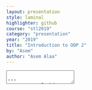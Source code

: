 ```yaml
---
layout: presentation
style: laminal
highlighter: github
course: "stl2019"
category: "presentation"
year: "2019"
title: "Introduction to OOP 2"
by: "Asem"
author: "Asem Alaa"
---
```


<textarea id="source">

---
## Output of this tutorial

1. Constructors
1. Default arguments
1. Const-correctness in OOP
1. Template classes and template functions
1. Access modifiers

---
## Constructors

```c++
struct Point
{
    double x;
    double y;
};
```

--
### Old ways to create `Point`

--

```c++
Point p1{ 1, 1}; // Uniform initialization (C++11)
```

--

```c++
Point p2 = {0 , 0}; // Initialization list
```

--

```c++
Point p3; // Random values for x and y members of p3
p3.x = 2.5;
p3.y = 3.5;
```

--
#### Limitations

--

* Not flexible, not clever.

---

#### Consider the following cases

--

```c++
// You need the two members initialized with `2`
// without explicitly repeating the value
Point p{2}; // Invalid.
```

--

```c++
// You need the members to automatically initialized
// with zeros when you declare `p` as following
Point p; // p.x and p.y have random values :(
```

---

#### Solution

--

##### Constructors

--

* Constructors are _special methods (members)_.
* have _special declaration syntax_:

--

1. They must have the **same name** of the `struct`/`class`.
--
1. They don't return and are exempted from using `void` as a return type.

---

### Declaration

```c++
struct Point
{
    double x;
    double y;
};
```

---

### Declaration (cont'd)

```c++
struct Point
{
    double x;
    double y;

    // Default constructor. Takes no argument.
    Point()
    {
    }

    // Constructor 2. Takes one argument.
    Point( double v )
    {
    }

    // Constructor 3. Takes two argument
    Point( double u, double v)
    {
    }
};
```

---

### Declaration (cont'd)

```c++
struct Point
{
    double x;
    double y;

    // Default constructor. Solves case 1
    Point()
    {
        x = 0;
        y = 0;
    }

    // Constructor 2. Solves case 2.
    Point( double v )
    {
        x = v;
        y = v;
    }

    // Constructor 3. Solved case 3.
    Point( double u, double v)
    {
        x = u;
        y = v;
    }
};
```

---

### Calling the constructor

--

#### Default constructor

```c++
Point p1; // Default constructor called. Now p1.x and p1.y equal zero.
```

--

#### Custom constructor 2 (one argument)

```c++
Point p2( 1.0 ); // Constructor 2 called. Now p2.x and p2.y equal 1.0.
```

--

#### Custom constructor 3 (two arguments)

```c++
Point p3( 0, 1 ); // Constructor 3 called. p3.x equals 0 and p3.y equals 1.
```

--

#### Other calling syntax

```c++
Point p4 = Point( 3.0 ); // Alternative way to call the constructor.
Point *p5 = new Point( 3 , 2 ); // Heap allocation.
```

---

## Default arguments

--

### Example

```c++
void printLL( const IntLL &l )
{
    auto *current = l.head;
    while( current != nullptr )
    {
        std::cout << current->data << "->";
        current = current->next;
    }
}
```

--

```c++
//prints
element1->element2->element3->....
```

---

## Default arguments (cont'd)

--

### Example (cont'd)

```c++
void printLL( const IntLL &l , const std::string &sep )
{
    auto *current = l.head;
    while( current != nullptr )
    {
        std::cout << current->data << sep;
        current = current->next;
    }
}
```

`sep` might be any `std::string` e.g: (`"->"`), (`"*"`), (`"-"`), (`" "`), (`":"`), (`""`).

---

#### Results

--
* .green[we added more control on the function]
--
* .red[more control sometimes complicates (bad usability)]

---

### Solution: default arguments

--
```c++
void printLL( const IntLL &l , const std::string &sep = "->" )
{
    auto *current = l.head;
    while( current != nullptr )
    {
        std::cout << current->data << sep;
        current = current->next;
    }
}
```

--

```c++
// assume primes is `IntLL` and contains 2, 3, 5, 7

printLL( primes , "->"); // prints: 2->3->5->7
printLL( primes ); // prints: 2->3->5->7
printLL( primes , " -> "); // prints: 2 -> 3 -> 5 -> 7
printLL( primes , ":"); // prints: 2:3:5:7
printLL( primes , "\n"); // prints: ???
```

---

### Constructor default arguments

Remember

--
* constructors special member methods.
--
* but they are methods.

--
```c++
struct Point
{
    Point( double u = 0, double v = 0)
    {
        x = u;
        y = v;
    }

    double x;
    double y;
};
```

--
1. provide no arguments:
--
  * `x` and `y` will be initialized with zeros.
--
1. provide a single argument:
--
  * `x` will be initialized with `u` and `y` with zero.
--
1. provide two arguments: 
--
  * both `x` and `y` get initialized with `u` and `v`.

---

## Const-correctness

### Example

Recall the following functions that works on the `IntegerLL` from *Week 5* notes:

```c++
int front( const IntegerLL &list )
{
    // Logic
}

int back( const IntegerLL &list )
{
    // Logic
}

bool isEmpty( const IntegerLL &list )
{
    // Logic
}

void printAll( const IntegerLL &list )
{
    // Logic
}
```

---

## Const-correctness (cont'd)

### Example (cont'd)

What if we them as methods?

---
```c++
struct IntegerLL
{
    int front()
    {
        // Logic
    }

    int back()
    {
        // Logic
    }

    bool isEmpty()
    {
        // Logic
    }

    void printAll()
    {
        // Logic
    }

    // default constructor.
    IntegerLL()
    {
        front = nullptr;
    }

    IntegerNode *front;
};
```

---
* **But how to guarantee constness?!** 
* Or how to make sure that these methods are not going to miss up with our linked list?

---

## Const-correctness (cont'd)

### Example (cont'd)

--
#### Solution

--
Very simple, just add `const` after the function declaration line!

---
```c++
struct IntegerLL
{
    int front() const
    {
        // Logic
    }

    int back() const
    {
        // Logic
    }

    bool isEmpty() const
    {
        // Logic
    }

    void printAll() const
    {
        // Logic
    }

    // default constructor.
    IntegerLL()
    {
        front = nullptr;
    }

    IntegerNode *front;
};
```

---

## Introduction to Templates

--

### Problem

--

* We extremely violated the **DRY** principle in the last assignment
* You were asked to provide a linked list implementation of the following types:

1. `char`.
2. `std::string`.
3. `Patient` (defined in `custom_types.hpp`)
4. `Point` (defined in `custom_types.hpp`).
5. `double`.
6. `int`.

---
So what we did is:

* implementing linked list for `char`.
--
* Copy the implementation 5 times and replace each `char` with the new type!

--

#### Results

1. Hard to fix bugs.
1. Lengthy code!
1. Redundant (+80% redundancy).

---

## Introduction to Templates

--

### Solution: template classes

--

* Single implementation for all types.

---

Consider what we did in `CharsLL`:

```c++
struct CharNode
{
    char data;
    CharNode *next;

    // default constructor.
    Node()
    {
        next = nullptr;
    }

    // when user provides a value for data member, or both.
    Node( char value, Node *nextPtr = nullptr )
    {
        next = nextPtr;
        data = value;
    }
};

struct CharsLL
{
    // The compiler will generate a default constructor that initialize head.
    CharNode *head = nullptr;
};
```

---

Consider what we did in `CharsLL`:


```c++
void insertFront( CharsLL &list , char data )
{
// Logic
}

void insertBack( CharsLL &list, char data )
{
// Logic
}

void removeFront( CharsLL &list )
{
// Logic
}

void removeBack( CharsLL &list )
{
// Logic
}
```

--
* And the their counterparts in other types: `int`, `std::string`,... etc.

---
#### Question

--
* How to kill the redundancy?

--
#### Idea

* let `T` represents the type of interest.
* So `T` can be `char`, `int`, `std::string` and so on.

---

## Introduction to Templates

### Solution: template classes

#### First step: templetize the `struct`

---

##### Before

```c++
struct CharNode
{
    char data;
    CharNode *next;

    // default constructor.
    Node()
    {
        next = nullptr;
    }

    // when user provides a value for data member, or both.
    Node( char value, Node *nextPtr = nullptr )
    {
        next = nextPtr;
        data = value;
    }
};

struct CharsLL
{
    // The compiler will generate a default constructor that initialize head.
    CharNode *head = nullptr;
};
```

---

##### Now

```c++
struct Node
{
    T data;
    Node *next;

        // default constructor.
    Node()
    {
        next = nullptr;
    }

    // when user provides a value for data member, or both.
    Node( T value, Node *nextPtr = nullptr )
    {
        next = nextPtr;
        data = value;
    }
};

struct LL
{
    Node< T > *head = nullptr;
};
```

--
* .red[But the compiler doesn't know what `T` is].
--
* **How to declare a template type T**.

---

##### Now

We will just add (`template < typename T >`)

```c++
template< typename T> // HERE
struct Node
{
    Node() // default constructor.
    {
        next = nullptr;
    }

    Node( T value, Node *nextPtr = nullptr )
    {
        next = nextPtr;
        data = value;
    }

    T data;
    Node *next;
};

template< typename T> // HERE
struct LL
{
    Node< T > *head = nullptr;
};
```

---

## Introduction to Templates

### Solution: template classes

--
* `Node` and `LL` are template types (not complete types).
--
* To get them complete:
--
  * `Node<char>`, `Node<int>`, `Node<std::string>`.
  * `LL<char>`, `LL<int>`, `LL<std::string>`.

---

## Introduction to Templates

### Solution: template classes

---
So our functions that work on linked list of characters should now be:

```c++
void insertFront( LL<char> &list , char data )
{

}

void insertBack( LL<char> &list, char data )
{

}

void removeFront( LL<char> &list )
{

}

void removeBack( LL<char> &list )
{

}
```

--
* We now .green[killed the redundancy of the `struct`]
--
* .red[but functions still redundant for other types]: `LL<std::string>`, `LL<Patient>`, `LL<Point>`, `LL<double>`, `LL<int>`.
--
* Fortunately, we can also templetize the functions!

---

## Introduction to Templates

### Solution: template classes

#### Second step: templetize the functions

--
templetize the functions: let `T` be type of interest.

--
```c++
void insertFront( LL< T > &list , T data )
{

}

void insertBack( LL< T > &list, T data )
{

}

void removeFront( LL< T > &list )
{

}

void removeBack( LL< T > &list )
{

}
```

---

* Again! the compiler doesn't know what `T` is!
--
* Compiler already know that `LL` is a template `struct`,
--
* But what particular `T` to use.
--
* We either:
--
  1. .red[Redundant solution]: call it as `LL< char >`, `LL<std::string>`, ...etc.
--
  1. .red[DRY solution]: declare that `T` is template type, i.e functions are now type agnostic.

---

## Introduction to Templates

### Solution: template classes

#### Second step: templetize the functions


```c++
template< typename T>
void insertFront( LL< T > &list , T data )
{

}

template< typename T>
void insertBack( LL< T > &list, T data )
{

}

template< typename T>
void removeFront( LL< T > &list )
{

}

template< typename T>
void removeBack( LL< T > &list )
{

}
```

---

#### Final template solution


```c++
template< typename T>
struct Node
{
    Node() // default constructor.
    { /* Logic */ }

    Node( T value, Node *nextPtr = nullptr )
    { /* Logic */ }

    T data;
    Node *next;
};

template< typename T>
struct LL
{
    Node< T > *head = nullptr;
};

template< typename T>
void insertFront( LL< T > &list , T data )
{ /* Logic */ }

template< typename T>
void insertBack( LL< T > &list, T data )
{ /* Logic */ }
...
```

---

## Introduction to Templates

### Solution: template classes

#### Client part (add to your glossary)

```c++
LL<int> lli;
insertFront( lli, 2 );

LL<char> llc;
insertFront( llc, 'A');
```

---

#### Client part (add to your glossary)

If you don't like using much `<>` in the main function, you can use aliases instead.

--
```c++
#include "member1.hpp"

// perfect DRY solution!
using CharsLL = LL< char >; // Done 16% of the assignment
using IntegersLL = LL< int >; // Done 32% of the assignment
using StringsLL = LL<std::string>; // Done 50% of the assignment
using PatientsLL = LL<Patient>; // Done 66% of the assignment
using PointsLL = LL<Point>; // Done 83% of the assignment
using DoublesLL = LL<double>; // Done 100% of the assignment

int main()
{
    IntegersLL lli;
    insertFront( lli, 2 );

    CharsLL llc;
    insertFront( llc, 'A');
}
```

---

#### Template + OOP

Instead of:

--
```c++
template< typename T>
struct Node
{
    Node() // default constructor.
    { /* Logic */ }

    Node( T value, Node *nextPtr = nullptr )
    { /* Logic */ }

    T data;
    Node *next;
};

template< typename T>
struct LL
{
    Node< T > *head = nullptr;
};

template< typename T>
void insertFront( LL< T > &list , T data )
{ /* Logic */ }

template< typename T>
void insertBack( LL< T > &list, T data )
{ /* Logic */ }
...
```

---
#### Template + OOP

Now (realize the .green[benign side-effect]):

--
```c++
template< typename T>
struct Node
{
    Node() // default constructor.
    { /* Logic */ }

    Node( T value, Node *nextPtr = nullptr )
    { /* Logic */ }

    T data;
    Node *next;
};

template< typename T>
struct LL
{
    Node< T > *head = nullptr;

    void insertFront( T data )
    { /* Logic */ }

    void insertBack( T data )
    { /* Logic */}
    // No need to declare T as template parameter for each method.
};
```

---

#### Template + OOP: Client part

--
```c++
#include "member1.hpp"

// perfect DRY solution!
using CharsLL = LL< char >; // Done 16% of the assignment
using IntegersLL = LL< int >; // Done 32% of the assignment
using StringsLL = LL<std::string>; // Done 50% of the assignment
using PatientsLL = LL<Patient>; // Done 66% of the assignment
using PointsLL = LL<Point>; // Done 83% of the assignment
using DoublesLL = LL<double>; // Done 100% of the assignment

int main()
{
    IntegersLL lli;
    lli.insertFront( 2 );

    CharsLL llc;
    llc.insertFront('A');
}
```

---
## Access modifiers

### The problem

--
* .red[We are not yet completely safe with **const-correctness**.]
--
* Imagine the following **client code**:

--
```c++
#include "member1.hpp"

// perfect DRY solution!
using CharsLL = LL< char >; // Done 16% of the assignment
using IntegersLL = LL< int >; // Done 32% of the assignment

int main()
{
    IntegersLL lli;
    lli.insertFront( 2 );
    lli.head = nullptr; // Ruined the linked list.

    CharsLL llc;
    llc.insertFront('A');
    llc.head = 20; // Much worse!
}
```

--
* How to protect sensitive members like `head`?

---
## Access modifiers

--
### Solution

--
We need to use at least two access modifiers to avoid such problem:

--
1. `public`: to make the members accessible outside.
--
1. `private`: to make the members only accessible by **internal members**.

---

```c++
template< typename T>
struct LL
{
    // Public or private?
    Node< T > *head = nullptr;

    // Public or private?
    void insertFront( T data )
    { /* Logic */ }

    // Public or private?
    void insertBack( T data )
    { /* Logic */}
    // No need to declare T as template parameter for each method.
};
```

---

```c++
template< typename T>
struct LL
{
private:
    Node< T > *head = nullptr;

public:
    void insertFront( T data )
    { /* Logic */ }


    void insertBack( T data )
    { /* Logic */}
    // No need to declare T as template parameter for each method.
};
```

---
#### Now we are safe!

--
```c++
#include "member1.hpp"

// perfect DRY solution!
using CharsLL = LL< char >; // Done 16% of the assignment
using IntegersLL = LL< int >; // Done 32% of the assignment

int main()
{
    IntegersLL lli;
    lli.insertFront( 2 );
    lli.head = nullptr; // Compiler error!

    CharsLL llc;
    llc.insertFront('A');
    llc.head = 20; // Compiler error!
}
```

---
### `struct` vs `class`

--
```c++
template< typename T>
class LL
{
private:
    Node< T > *head = nullptr;

public:
    void insertFront( T data )
    { /* Logic */ }


    void insertBack( T data )
    { /* Logic */}
    // No need to declare T as template parameter for each method.
};
```

---
### `struct` vs `class`

The only difference is:

* `class` members are private by default.
* `struct` members are public by default.

---
## Enum class

### The problem

--
```c++
struct Patient
{
    int id;
    std::string firstName;
    std::string lastName;
    int age;
    char sex; // 'm' or 'f'
};
```

--
Let's first make constructor for this class.

---
## Enum class

### The problem


```c++
struct Patient
{
    int id;
    std::string firstName;
    std::string lastName;
    int age;
    char sex; // 'm' or 'f'

    Patient( int vId, 
             const std::string &fname, 
             const std::string &lname, 
             int vAge,
             char vSex )
    {
        id = vId;
        firstName = fname;
        lastName = lastName;
        age = vAge;
        sex = vSex;
    }
};
```

---
## Enum class

### The problem


```c++
struct Patient
{
    int id;
    std::string firstName;
    std::string lastName;
    int age;
    char sex; // 'm' or 'f'

    Patient( int vId, 
             const std::string &fname, 
             const std::string &lname, 
             int vAge,
             char vSex )
    { /* Initialization */ }
};
```

--
* `sex` can have any of the 256 possible value.
--
* we made heuristic assumption that `'f'` represents female and `'m'` represents male.
--
* vulnerable to bugs.

---
## Enum class

### The solution

--
* New tailored class for `sex`.

```c++
enum class Sex
{
    Male,
    Female
};
```

---
## Enum class

### The solution

```c++
struct Patient
{
    int id;
    std::string firstName;
    std::string lastName;
    int age;
    char sex; // 'm' or 'f'

    Patient( int vId, 
             const std::string &fname, 
             const std::string &lname, 
             int vAge,
             char vSex )
    { /* Initialization */ }
};
```

---
## Enum class

### The solution

```c++
struct Patient
{
    int id;
    std::string firstName;
    std::string lastName;
    int age;
    Sex sex; // `Sex::Male` or `Sex::Female`

    Patient( int vId, 
             const std::string &fname, 
             const std::string &lname, 
             int vAge,
             Sex vSex )
    { /* Initialization */ }
};
```

---
## Enum class

### The solution


```c++
Patient p( 2, "Mostafa", "Mohamed", 60, Sex::Male );
```


---
## Self-reading

* Destructors
* [Learn C++](https://www.learncpp.com/)

</textarea>

